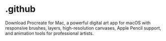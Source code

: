 # .github
Download Procreate for Mac, a powerful digital art app for macOS with responsive brushes, layers, high-resolution canvases, Apple Pencil support, and animation tools for professional artists.
